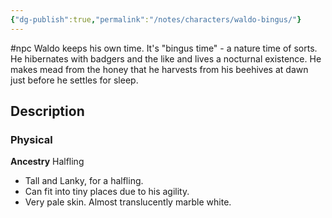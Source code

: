 ```yaml
---
{"dg-publish":true,"permalink":"/notes/characters/waldo-bingus/"}
---
```


#npc 
Waldo keeps his own time. It's "bingus time" -  a nature time of sorts. He hibernates with badgers and the like and lives a nocturnal existence. He makes mead from the honey that he harvests from his beehives at dawn just before he settles for sleep. 
## Description
### Physical
**Ancestry** Halfling
- Tall and Lanky, for a halfling. 
- Can fit into tiny places due to his agility.
- Very pale skin. Almost translucently marble white.

 